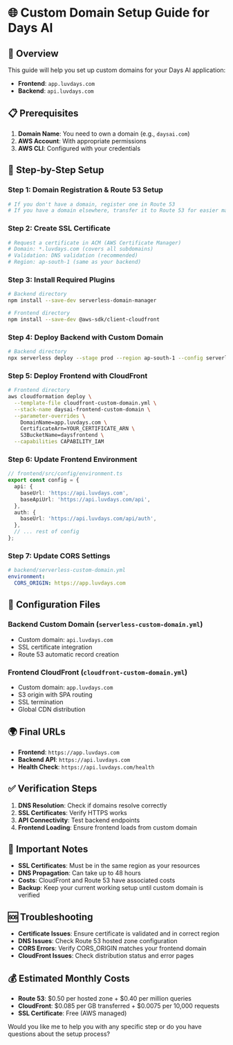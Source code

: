 # 🌐 Custom Domain Setup Guide for Days AI

## 🎯 **Overview**
This guide will help you set up custom domains for your Days AI application:
- **Frontend**: `app.luvdays.com`
- **Backend**: `api.luvdays.com`

## 📋 **Prerequisites**
1. **Domain Name**: You need to own a domain (e.g., `daysai.com`)
2. **AWS Account**: With appropriate permissions
3. **AWS CLI**: Configured with your credentials

## 🚀 **Step-by-Step Setup**

### **Step 1: Domain Registration & Route 53 Setup**
```bash
# If you don't have a domain, register one in Route 53
# If you have a domain elsewhere, transfer it to Route 53 for easier management
```

### **Step 2: Create SSL Certificate**
```bash
# Request a certificate in ACM (AWS Certificate Manager)
# Domain: *.luvdays.com (covers all subdomains)
# Validation: DNS validation (recommended)
# Region: ap-south-1 (same as your backend)
```

### **Step 3: Install Required Plugins**
```bash
# Backend directory
npm install --save-dev serverless-domain-manager

# Frontend directory
npm install --save-dev @aws-sdk/client-cloudfront
```

### **Step 4: Deploy Backend with Custom Domain**
```bash
# Backend directory
npx serverless deploy --stage prod --region ap-south-1 --config serverless-custom-domain.yml
```

### **Step 5: Deploy Frontend with CloudFront**
```bash
# Frontend directory
aws cloudformation deploy \
  --template-file cloudfront-custom-domain.yml \
  --stack-name daysai-frontend-custom-domain \
  --parameter-overrides \
    DomainName=app.luvdays.com \
    CertificateArn=YOUR_CERTIFICATE_ARN \
    S3BucketName=daysfrontend \
  --capabilities CAPABILITY_IAM
```

### **Step 6: Update Frontend Environment**
```typescript
// frontend/src/config/environment.ts
export const config = {
  api: {
    baseUrl: 'https://api.luvdays.com',
    baseApiUrl: 'https://api.luvdays.com/api',
  },
  auth: {
    baseUrl: 'https://api.luvdays.com/api/auth',
  },
  // ... rest of config
};
```

### **Step 7: Update CORS Settings**
```yaml
# backend/serverless-custom-domain.yml
environment:
  CORS_ORIGIN: https://app.luvdays.com
```

## 🔧 **Configuration Files**

### **Backend Custom Domain** (`serverless-custom-domain.yml`)
- Custom domain: `api.luvdays.com`
- SSL certificate integration
- Route 53 automatic record creation

### **Frontend CloudFront** (`cloudfront-custom-domain.yml`)
- Custom domain: `app.luvdays.com`
- S3 origin with SPA routing
- SSL termination
- Global CDN distribution

## 🌍 **Final URLs**
- **Frontend**: `https://app.luvdays.com`
- **Backend API**: `https://api.luvdays.com`
- **Health Check**: `https://api.luvdays.com/health`

## ✅ **Verification Steps**
1. **DNS Resolution**: Check if domains resolve correctly
2. **SSL Certificates**: Verify HTTPS works
3. **API Connectivity**: Test backend endpoints
4. **Frontend Loading**: Ensure frontend loads from custom domain

## 🚨 **Important Notes**
- **SSL Certificates**: Must be in the same region as your resources
- **DNS Propagation**: Can take up to 48 hours
- **Costs**: CloudFront and Route 53 have associated costs
- **Backup**: Keep your current working setup until custom domain is verified

## 🆘 **Troubleshooting**
- **Certificate Issues**: Ensure certificate is validated and in correct region
- **DNS Issues**: Check Route 53 hosted zone configuration
- **CORS Errors**: Verify CORS_ORIGIN matches your frontend domain
- **CloudFront Issues**: Check distribution status and error pages

## 💰 **Estimated Monthly Costs**
- **Route 53**: $0.50 per hosted zone + $0.40 per million queries
- **CloudFront**: $0.085 per GB transferred + $0.0075 per 10,000 requests
- **SSL Certificate**: Free (AWS managed)

Would you like me to help you with any specific step or do you have questions about the setup process?
